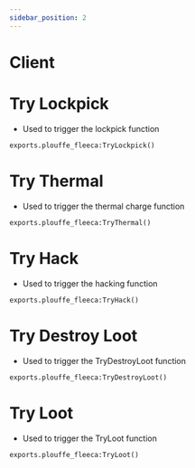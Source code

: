 ```yaml
---
sidebar_position: 2
---
```


# Client

# Try Lockpick
- Used to trigger the lockpick function
```
exports.plouffe_fleeca:TryLockpick()
```

# Try Thermal
- Used to trigger the thermal charge function
```
exports.plouffe_fleeca:TryThermal()
```
# Try Hack
- Used to trigger the hacking function
```
exports.plouffe_fleeca:TryHack()
```
# Try Destroy Loot
- Used to trigger the TryDestroyLoot function
```
exports.plouffe_fleeca:TryDestroyLoot()
```
# Try Loot
- Used to trigger the TryLoot function
```
exports.plouffe_fleeca:TryLoot()
```
